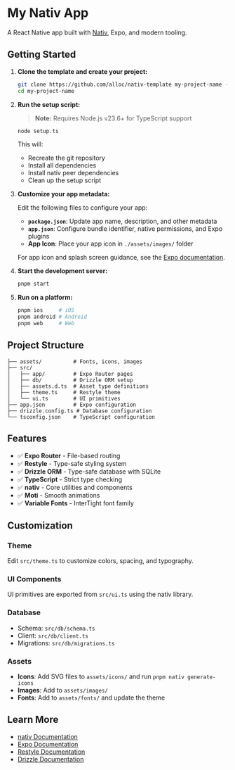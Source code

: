 # My Nativ App

A React Native app built with [Nativ](https://github.com/alloc/nativ), Expo, and modern tooling.

## Getting Started

1. **Clone the template and create your project:**

   ```bash
   git clone https://github.com/alloc/nativ-template my-project-name --depth 1
   cd my-project-name
   ```

2. **Run the setup script:**

   > **Note:** Requires Node.js v23.6+ for TypeScript support

   ```bash
   node setup.ts
   ```

   This will:
   - Recreate the git repository
   - Install all dependencies
   - Install nativ peer dependencies
   - Clean up the setup script

3. **Customize your app metadata:**

   Edit the following files to configure your app:
   - **`package.json`**: Update app name, description, and other metadata
   - **`app.json`**: Configure bundle identifier, native permissions, and Expo plugins
   - **App Icon**: Place your app icon in `./assets/images/` folder

   For app icon and splash screen guidance, see the [Expo documentation](https://docs.expo.dev/develop/user-interface/splash-screen-and-app-icon/).

4. **Start the development server:**

   ```bash
   pnpm start
   ```

5. **Run on a platform:**
   ```bash
   pnpm ios     # iOS
   pnpm android # Android
   pnpm web     # Web
   ```

## Project Structure

```
├── assets/          # Fonts, icons, images
├── src/
│   ├── app/         # Expo Router pages
│   ├── db/          # Drizzle ORM setup
│   ├── assets.d.ts  # Asset type definitions
│   ├── theme.ts     # Restyle theme
│   └── ui.ts        # UI primitives
├── app.json         # Expo configuration
├── drizzle.config.ts # Database configuration
└── tsconfig.json    # TypeScript configuration
```

## Features

- ✅ **Expo Router** - File-based routing
- ✅ **Restyle** - Type-safe styling system
- ✅ **Drizzle ORM** - Type-safe database with SQLite
- ✅ **TypeScript** - Strict type checking
- ✅ **nativ** - Core utilities and components
- ✅ **Moti** - Smooth animations
- ✅ **Variable Fonts** - InterTight font family

## Customization

### Theme

Edit `src/theme.ts` to customize colors, spacing, and typography.

### UI Components

UI primitives are exported from `src/ui.ts` using the nativ library.

### Database

- Schema: `src/db/schema.ts`
- Client: `src/db/client.ts`
- Migrations: `src/db/migrations.ts`

### Assets

- **Icons**: Add SVG files to `assets/icons/` and run `pnpm nativ generate-icons`
- **Images**: Add to `assets/images/`
- **Fonts**: Add to `assets/fonts/` and update the theme

## Learn More

- [nativ Documentation](../nativ/README.md)
- [Expo Documentation](https://docs.expo.dev/)
- [Restyle Documentation](https://github.com/Shopify/restyle)
- [Drizzle Documentation](https://orm.drizzle.team/)
